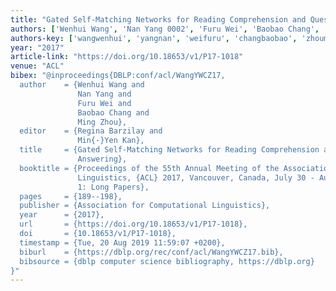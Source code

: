 ```yaml
---
title: "Gated Self-Matching Networks for Reading Comprehension and Question Answering"
authors: ['Wenhui Wang', 'Nan Yang 0002', 'Furu Wei', 'Baobao Chang', 'Ming Zhou 0001']
authors-key: ['wangwenhui', 'yangnan', 'weifuru', 'changbaobao', 'zhouming']
year: "2017"
article-link: "https://doi.org/10.18653/v1/P17-1018"
venue: "ACL"
bibex: "@inproceedings{DBLP:conf/acl/WangYWCZ17,
  author    = {Wenhui Wang and
               Nan Yang and
               Furu Wei and
               Baobao Chang and
               Ming Zhou},
  editor    = {Regina Barzilay and
               Min{-}Yen Kan},
  title     = {Gated Self-Matching Networks for Reading Comprehension and Question
               Answering},
  booktitle = {Proceedings of the 55th Annual Meeting of the Association for Computational
               Linguistics, {ACL} 2017, Vancouver, Canada, July 30 - August 4, Volume
               1: Long Papers},
  pages     = {189--198},
  publisher = {Association for Computational Linguistics},
  year      = {2017},
  url       = {https://doi.org/10.18653/v1/P17-1018},
  doi       = {10.18653/v1/P17-1018},
  timestamp = {Tue, 20 Aug 2019 11:59:07 +0200},
  biburl    = {https://dblp.org/rec/conf/acl/WangYWCZ17.bib},
  bibsource = {dblp computer science bibliography, https://dblp.org}
}"
---
```


